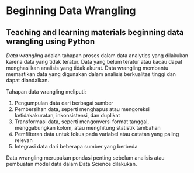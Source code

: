 # Beginning Data Wrangling 
## Teaching and learning materials beginning data wrangling using Python

*Data wrangling* adalah tahapan proses dalam data analytics yang dilakukan karena data yang tidak teratur.  Data yang belum teratur atau kacau dapat menghasilkan analisis yang tidak akurat. Data wrangling membantu memastikan data yang digunakan dalam analisis berkualitas tinggi dan dapat diandalkan. 

Tahapan data wrangling meliputi: 
1. Pengumpulan data dari berbagai sumber
2. Pembersihan data, seperti menghapus atau mengoreksi ketidakakuratan, inkonsistensi, dan duplikat
3. Transformasi data, seperti mengonversi format tanggal, menggabungkan kolom, atau menghitung statistik tambahan
4. Pemfilteran data untuk fokus pada variabel atau catatan yang paling relevan
5. Integrasi data dari beberapa sumber yang berbeda

Data wrangling merupakan pondasi penting sebelum analisis atau pembuatan model data dalam Data Science dilakukan.
